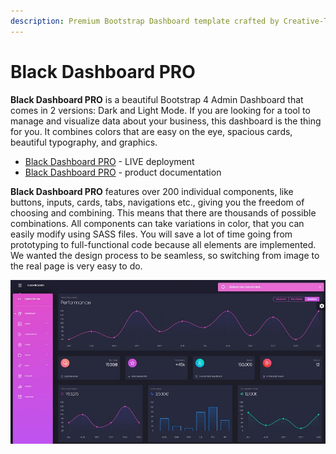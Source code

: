 ```yaml
---
description: Premium Bootstrap Dashboard template crafted by Creative-Tim
---
```


# Black Dashboard PRO

 **Black Dashboard PRO** is a beautiful Bootstrap 4 Admin Dashboard that comes in 2 versions: Dark and Light Mode. If you are looking for a tool to manage and visualize data about your business, this dashboard is the thing for you. It combines colors that are easy on the eye, spacious cards, beautiful typography, and graphics.

* [Black Dashboard PRO](https://bit.ly/3h5oRBI) - LIVE deployment
* [Black Dashboard PRO](https://bit.ly/3eq8HkR) - product documentation

**Black Dashboard PRO** features over 200 individual components, like buttons, inputs, cards, tabs, navigations etc., giving you the freedom of choosing and combining. This means that there are thousands of possible combinations. All components can take variations in color, that you can easily modify using SASS files. You will save a lot of time going from prototyping to full-functional code because all elements are implemented. We wanted the design process to be seamless, so switching from image to the real page is very easy to do.

![Black Dashboard PRO - Premium Bootstrap Template.](../../.gitbook/assets/docs-cover-black-dashboard-pro.jpg)







